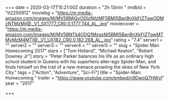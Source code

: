+++
date = 2020-03-17T15:21:00Z
duration = "2h 13min "
imdbid = "tt2250912"
moviebg = "https://m.media-amazon.com/images/M/MV5BMjQyODIzNjIzMF5BMl5BanBnXkFtZTgwODMzNTMzMjI@._V1_SX1777_CR0,0,1777,744_AL_.jpg"
moviecover = "https://m.media-amazon.com/images/M/MV5BNTk4ODQ1MzgzNl5BMl5BanBnXkFtZTgwMTMyMzM4MTI@._V1_UX182_CR0,0,182,268_AL_.jpg"
rating = "7.4"
server1 = ""
server2 = ""
server3 = ""
server4 = ""
server5 = ""
slug = "Spider Man Homecoming 2017"
stars = ["Tom Holland", "Michael Keaton", "Robert Downey Jr"]
story = "Peter Parker balances his life as an ordinary high school student in Queens with his superhero alter-ego Spider-Man, and finds himself on the trail of a new menace prowling the skies of New York City."
tags = ["Action", "Adventure", "Sci-Fi"]
title = "Spider-Man: Homecoming "
trailer = "https://www.youtube.com/embed/n9DwoQ7HWvI"
year = "2017"

+++
